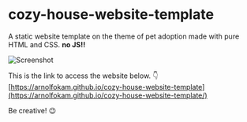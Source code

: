 # cozy-house-website-template
A static website template on the theme of pet adoption made with pure HTML and CSS. **no JS!!**

![Screenshot](https://github.com/ArnolFokam/cozy-house-website-template/blob/master/Screenshot_2019-04-28%20Cozy%20house%20-%20Website%20template.jpg)

This is the link to access the website below. :point_down:<br/>
[https://arnolfokam.github.io/cozy-house-website-template](https://arnolfokam.github.io/cozy-house-website-template/) 

Be creative! :wink:
